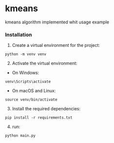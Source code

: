 # kmeans
kmeans algorithm implemented whit usage example

### Installation
1. Create a virtual environment for the project:
```
python -m venv venv
```
2. Activate the virtual environment:
  - On Windows:
```
venv\Scripts\activate
```

  - On macOS and Linux:
```
source venv/bin/activate
```
3. Install the required dependencies:
```
pip install -r requirements.txt
```

4. run:
```
python main.py
```
